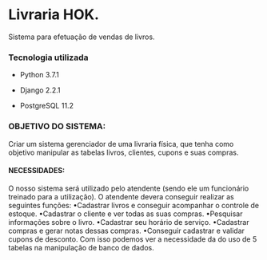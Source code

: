 ﻿# Livraria HOK.

Sistema para efetuação de vendas de livros.

### Tecnologia utilizada

- Python 3.7.1

- Django 2.2.1

- PostgreSQL 11.2

### OBJETIVO DO SISTEMA:
Criar um sistema gerenciador de uma livraria física, que tenha como objetivo manipular as tabelas livros, clientes, cupons e suas compras.

#### NECESSIDADES:

O nosso sistema será utilizado pelo atendente (sendo ele um funcionário treinado para a utilização).
O atendente devera conseguir realizar as seguintes funções:
 •Cadastrar livros e conseguir acompanhar o controle de estoque.
 •Cadastrar o cliente e ver todas as suas compras.
 •Pesquisar informações sobre o livro.
 •Cadastrar seu horário de serviço.
 •Cadastrar compras e gerar notas dessas compras.
 •Conseguir cadastrar e validar cupons de desconto.
Com isso podemos ver a necessidade da do uso de 5 tabelas na manipulação de banco de dados.


